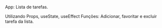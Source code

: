 App: Lista de tarefas.

Utilizando Props, useState, useEffect
Funções: Adicionar, favoritar e excluir tarefa da lista.
